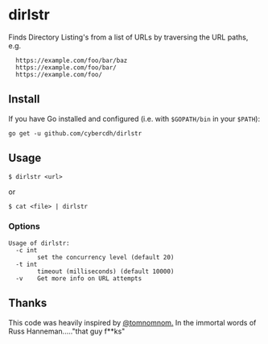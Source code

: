 # dirlstr

Finds Directory Listing's from a list of URLs by traversing the URL paths, e.g.

```
  https://example.com/foo/bar/baz
  https://example.com/foo/bar/
  https://example.com/foo/
```

## Install

If you have Go installed and configured (i.e. with `$GOPATH/bin` in your `$PATH`):

```
go get -u github.com/cybercdh/dirlstr
```

## Usage

```
$ dirlstr <url>
```
or 
```
$ cat <file> | dirlstr
```

### Options

```
Usage of dirlstr:
  -c int
    	set the concurrency level (default 20)
  -t int
    	timeout (milliseconds) (default 10000)
  -v	Get more info on URL attempts
```

## Thanks
This code was heavily inspired by [@tomnomnom.](https://github.com/tomnomnom) 
In the immortal words of Russ Hanneman....."that guy f&ast;&ast;ks"
